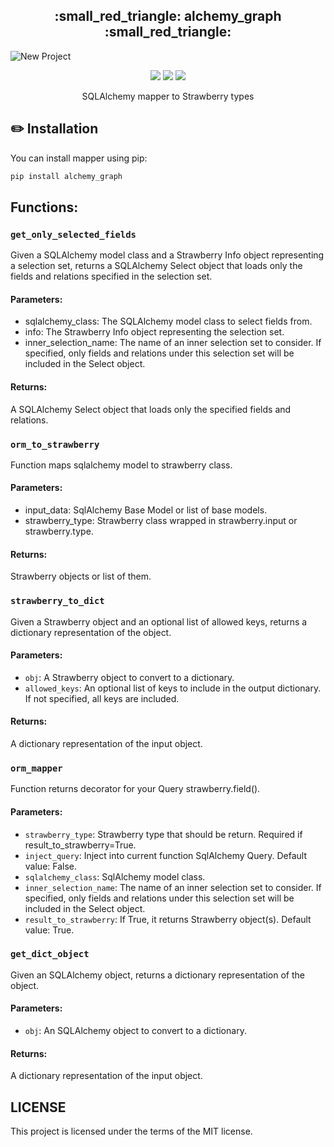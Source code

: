 <h2 align="center">:small_red_triangle: alchemy_graph :small_red_triangle:</h2>

![New Project](https://user-images.githubusercontent.com/68655454/236483334-a3c86f5c-f732-4465-bf78-692ddd4609b2.png)

<p align="center">
    <a href="https://pypi.python.org/pypi/alchemy_graph" alt="PyPi Package Version">
        <img src="https://img.shields.io/pypi/v/alchemy_graph.svg" /></a>
    <a href="https://pypi.python.org/pypi/alchemy_graph" alt="Supported Python versions">
        <img src="https://img.shields.io/pypi/pyversions/alchemy_graph.svg" /></a>
    <a href="https://github.com/kieled/alchemy_graph/actions/workflows/test.yml" alt="GitFlow">
        <img src="https://github.com/kieled/alchemy_graph/actions/workflows/test.yml/badge.svg" /></a>
</p>

<p align="center">SQLAlchemy mapper to Strawberry types</p>


## :pencil2: Installation
You can install mapper using pip:

```bash
pip install alchemy_graph
```

## Functions:
### `get_only_selected_fields`
Given a SQLAlchemy model class and a Strawberry Info object representing a selection set, returns a SQLAlchemy Select object that loads only the fields and relations specified in the selection set.

#### Parameters:

- sqlalchemy_class: The SQLAlchemy model class to select fields from.
- info: The Strawberry Info object representing the selection set.
- inner_selection_name: The name of an inner selection set to consider. If specified, only fields and relations under this selection set will be included in the Select object.
#### Returns:
A SQLAlchemy Select object that loads only the specified fields and relations.
### `orm_to_strawberry`
Function maps sqlalchemy model to strawberry class.

#### Parameters:
- input_data: SqlAlchemy Base Model or list of base models.
- strawberry_type: Strawberry class wrapped in strawberry.input or strawberry.type.
#### Returns:
Strawberry objects or list of them.
### `strawberry_to_dict`
Given a Strawberry object and an optional list of allowed keys, returns a dictionary representation of the object.

#### Parameters:
- `obj`: A Strawberry object to convert to a dictionary.
- `allowed_keys`: An optional list of keys to include in the output dictionary. If not specified, all keys are included.
#### Returns:
A dictionary representation of the input object.
### `orm_mapper`
Function returns decorator for your Query strawberry.field().

#### Parameters:
- `strawberry_type`: Strawberry type that should be return. Required if result_to_strawberry=True.
- `inject_query`: Inject into current function SqlAlchemy Query. Default value: False.
- `sqlalchemy_class`: SqlAlchemy model class.
- `inner_selection_name`: The name of an inner selection set to consider. If specified, only fields and relations under this selection set will be included in the Select object.
- `result_to_strawberry`: If True, it returns Strawberry object(s). Default value: True.
### `get_dict_object`
Given an SQLAlchemy object, returns a dictionary representation of the object.

#### Parameters:
- `obj`: An SQLAlchemy object to convert to a dictionary.
#### Returns:
A dictionary representation of the input object.

## LICENSE

This project is licensed under the terms of the MIT license.
